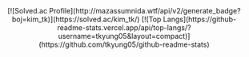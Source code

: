 <div align=center>
[![Solved.ac Profile](http://mazassumnida.wtf/api/v2/generate_badge?boj=kim_tk)](https://solved.ac/kim_tk/)  
[![Top Langs](https://github-readme-stats.vercel.app/api/top-langs/?username=tkyung05&layout=compact)](https://github.com/tkyung05/github-readme-stats)
</div>
